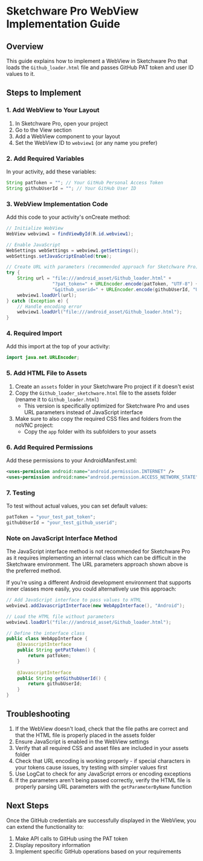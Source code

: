 # Sketchware Pro WebView Implementation Guide

## Overview
This guide explains how to implement a WebView in Sketchware Pro that loads the `Github_loader.html` file and passes GitHub PAT token and user ID values to it.

## Steps to Implement

### 1. Add WebView to Your Layout

1. In Sketchware Pro, open your project
2. Go to the View section
3. Add a WebView component to your layout
4. Set the WebView ID to `webview1` (or any name you prefer)

### 2. Add Required Variables

In your activity, add these variables:

```java
String patToken = ""; // Your GitHub Personal Access Token
String githubUserId = ""; // Your GitHub User ID
```

### 3. WebView Implementation Code

Add this code to your activity's onCreate method:

```java
// Initialize WebView
WebView webview1 = findViewById(R.id.webview1);

// Enable JavaScript
WebSettings webSettings = webview1.getSettings();
webSettings.setJavaScriptEnabled(true);

// Create URL with parameters (recommended approach for Sketchware Pro)
try {
    String url = "file:///android_asset/Github_loader.html" + 
                 "?pat_token=" + URLEncoder.encode(patToken, "UTF-8") + 
                 "&github_userid=" + URLEncoder.encode(githubUserId, "UTF-8");
    webview1.loadUrl(url);
} catch (Exception e) {
    // Handle encoding error
    webview1.loadUrl("file:///android_asset/Github_loader.html");
}
```

### 4. Required Import

Add this import at the top of your activity:

```java
import java.net.URLEncoder;
```

### 5. Add HTML File to Assets

1. Create an `assets` folder in your Sketchware Pro project if it doesn't exist
2. Copy the `Github_loader_sketchware.html` file to the assets folder (rename it to `Github_loader.html`)
   - This version is specifically optimized for Sketchware Pro and uses URL parameters instead of JavaScript interface
3. Make sure to also copy the required CSS files and folders from the noVNC project:
   - Copy the `app` folder with its subfolders to your assets

### 6. Add Required Permissions

Add these permissions to your AndroidManifest.xml:

```xml
<uses-permission android:name="android.permission.INTERNET" />
<uses-permission android:name="android.permission.ACCESS_NETWORK_STATE" />
```

### 7. Testing

To test without actual values, you can set default values:

```java
patToken = "your_test_pat_token";
githubUserId = "your_test_github_userid";
```

### Note on JavaScript Interface Method

The JavaScript interface method is not recommended for Sketchware Pro as it requires implementing an internal class which can be difficult in the Sketchware environment. The URL parameters approach shown above is the preferred method.

If you're using a different Android development environment that supports inner classes more easily, you could alternatively use this approach:

```java
// Add JavaScript interface to pass values to HTML
webview1.addJavascriptInterface(new WebAppInterface(), "Android");

// Load the HTML file without parameters
webview1.loadUrl("file:///android_asset/Github_loader.html");

// Define the interface class
public class WebAppInterface {
    @JavascriptInterface
    public String getPatToken() {
        return patToken;
    }
    
    @JavascriptInterface
    public String getGithubUserId() {
        return githubUserId;
    }
}
```

## Troubleshooting

1. If the WebView doesn't load, check that the file paths are correct and that the HTML file is properly placed in the assets folder
2. Ensure JavaScript is enabled in the WebView settings
3. Verify that all required CSS and asset files are included in your assets folder
4. Check that URL encoding is working properly - if special characters in your tokens cause issues, try testing with simpler values first
5. Use LogCat to check for any JavaScript errors or encoding exceptions
6. If the parameters aren't being passed correctly, verify the HTML file is properly parsing URL parameters with the `getParameterByName` function

## Next Steps

Once the GitHub credentials are successfully displayed in the WebView, you can extend the functionality to:

1. Make API calls to GitHub using the PAT token
2. Display repository information
3. Implement specific GitHub operations based on your requirements